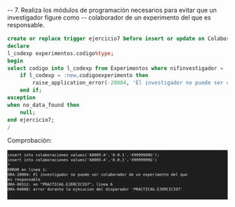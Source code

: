 -- 7. Realiza los módulos de programación necesarios para evitar que un investigador figure como 
-- colaborador de un experimento del que es responsable.
```sql
create or replace trigger ejercicio7 before insert or update on Colaboraciones for each row
declare
l_codexp experimentos.codigo%type;
begin
select codigo into l_codexp from Experimentos where nifinvestigador = :new.NIFInvestigador and nifinvestigador in(select :new.nifinvestigador from colaboraciones where :new.codigoexperimento =(select codigo from experimentos where nifinvestigador = :new.nifinvestigador));
    if l_codexp = :new.codigoexperimento then
        raise_application_error(-20004, 'El investigador no puede ser colaborador de un experimento del que es responsable');
    end if;
exception
when no_data_found then
    null;
end ejercicio7;
/
```

Comprobación:

![Comprobación ejercicio 7](img/7.png)
